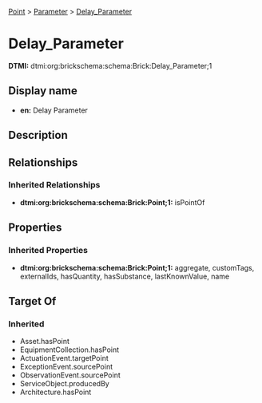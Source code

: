 [Point](../../Point.md) > [Parameter](../Parameter.md) > [Delay_Parameter](.)
# Delay_Parameter
**DTMI:** dtmi:org:brickschema:schema:Brick:Delay_Parameter;1
## Display name
- **en:** Delay Parameter
## Description
## Relationships
### Inherited Relationships
* **dtmi:org:brickschema:schema:Brick:Point;1:** isPointOf
## Properties
### Inherited Properties
* **dtmi:org:brickschema:schema:Brick:Point;1:** aggregate, customTags, externalIds, hasQuantity, hasSubstance, lastKnownValue, name
## Target Of
### Inherited
* Asset.hasPoint
* EquipmentCollection.hasPoint
* ActuationEvent.targetPoint
* ExceptionEvent.sourcePoint
* ObservationEvent.sourcePoint
* ServiceObject.producedBy
* Architecture.hasPoint
